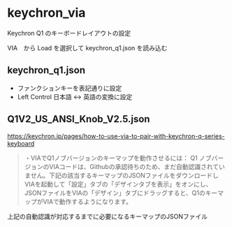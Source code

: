 # keychron_via
Keychron Q1 のキーボードレイアウトの設定

VIA　から Load を選択して keychron_q1.json を読み込む

## keychron_q1.json
- ファンクションキーを表記通りに設定
- Left Control 日本語 <-> 英語の変換に設定

## Q1V2_US_ANSI_Knob_V2.5.json
https://keychron.jp/pages/how-to-use-via-to-pair-with-keychron-q-series-keyboard

> ・VIAでQ1ノブバージョンのキーマップを動作させるには：
> Q1 ノブバージョンのVIAコードは、Githubの承認待ちのため、まだ自動認識されていません。下記の該当するキーマップのJSONファイルをダウンロードし
> VIAを起動して「設定」タブの「デザインタブを表示」をオンにし、JSONファイルをVIAの「デザイン」タブにドラッグすると、Q1のキーマップがVIAで動作するようになります。

上記の自動認識が対応するまでに必要になるキーマップのJSONファイル


